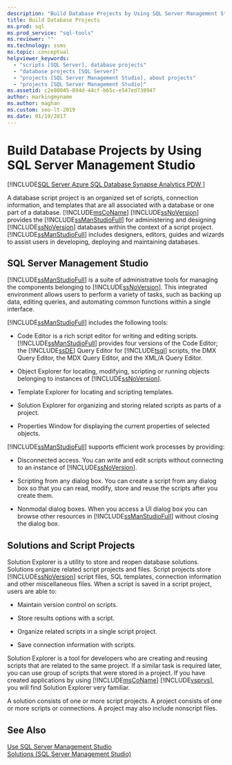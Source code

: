 ```yaml
---
description: "Build Database Projects by Using SQL Server Management Studio"
title: Build Database Projects
ms.prod: sql
ms.prod_service: "sql-tools"
ms.reviewer: ""
ms.technology: ssms
ms.topic: conceptual
helpviewer_keywords: 
  - "scripts [SQL Server], database projects"
  - "database projects [SQL Server]"
  - "projects [SQL Server Management Studio], about projects"
  - "projects [SQL Server Management Studio]"
ms.assetid: c2e80045-894d-44cf-b65c-e547ed738947
author: markingmyname
ms.author: maghan
ms.custom: seo-lt-2019
ms.date: 01/19/2017
---
```


# Build Database Projects by Using SQL Server Management Studio

[!INCLUDE[SQL Server Azure SQL Database Synapse Analytics PDW ](../includes/applies-to-version/sql-asdb-asdbmi-asa-pdw.md)]

A database script project is an organized set of scripts, connection information, and templates that are all associated with a database or one part of a database. [!INCLUDE[msCoName](../includes/msconame_md.md)] [!INCLUDE[ssNoVersion](../includes/ssnoversion-md.md)] provides the [!INCLUDE[ssManStudioFull](../includes/ssmanstudiofull-md.md)] for administering and designing [!INCLUDE[ssNoVersion](../includes/ssnoversion-md.md)] databases within the context of a script project. [!INCLUDE[ssManStudioFull](../includes/ssmanstudiofull-md.md)] includes designers, editors, guides and wizards to assist users in developing, deploying and maintaining databases.  
  
## SQL Server Management Studio  
[!INCLUDE[ssManStudioFull](../includes/ssmanstudiofull-md.md)] is a suite of administrative tools for managing the components belonging to [!INCLUDE[ssNoVersion](../includes/ssnoversion-md.md)]. This integrated environment allows users to perform a variety of tasks, such as backing up data, editing queries, and automating common functions within a single interface.  
  
[!INCLUDE[ssManStudioFull](../includes/ssmanstudiofull-md.md)] includes the following tools:  
  
-   Code Editor is a rich script editor for writing and editing scripts. [!INCLUDE[ssManStudioFull](../includes/ssmanstudiofull-md.md)] provides four versions of the Code Editor; the [!INCLUDE[ssDE](../includes/ssde_md.md)] Query Editor for [!INCLUDE[tsql](../includes/tsql-md.md)] scripts, the DMX Query Editor, the MDX Query Editor, and the XML/A Query Editor.  
  
-   Object Explorer for locating, modifying, scripting or running objects belonging to instances of [!INCLUDE[ssNoVersion](../includes/ssnoversion-md.md)].  
  
-   Template Explorer for locating and scripting templates.  
  
-   Solution Explorer for organizing and storing related scripts as parts of a project.  
  
-   Properties Window for displaying the current properties of selected objects.  
  
[!INCLUDE[ssManStudioFull](../includes/ssmanstudiofull-md.md)] supports efficient work processes by providing:  
  
-   Disconnected access. You can write and edit scripts without connecting to an instance of [!INCLUDE[ssNoVersion](../includes/ssnoversion-md.md)].  
  
-   Scripting from any dialog box. You can create a script from any dialog box so that you can read, modify, store and reuse the scripts after you create them.  
  
-   Nonmodal dialog boxes. When you access a UI dialog box you can browse other resources in [!INCLUDE[ssManStudioFull](../includes/ssmanstudiofull-md.md)] without closing the dialog box.  
  
## Solutions and Script Projects  
Solution Explorer is a utility to store and reopen database solutions. Solutions organize related script projects and files. Script projects store [!INCLUDE[ssNoVersion](../includes/ssnoversion-md.md)] script files, SQL templates, connection information and other miscellaneous files. When a script is saved in a script project, users are able to:  
  
-   Maintain version control on scripts.  
  
-   Store results options with a script.  
  
-   Organize related scripts in a single script project.  
  
-   Save connection information with scripts.  
  
Solution Explorer is a tool for developers who are creating and reusing scripts that are related to the same project. If a similar task is required later, you can use group of scripts that were stored in a project. If you have created applications by using [!INCLUDE[msCoName](../includes/msconame_md.md)] [!INCLUDE[vsprvs](../includes/vsprvs-md.md)], you will find Solution Explorer very familiar.  
  
A solution consists of one or more script projects. A project consists of one or more scripts or connections. A project may also include nonscript files.  
  
## See Also  
[Use SQL Server Management Studio](./sql-server-management-studio-ssms.md)  
[Solutions &#40;SQL Server Management Studio&#41;](../ssms/solution/solutions-sql-server-management-studio.md)  
